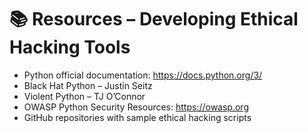 # 📚 Resources – Developing Ethical Hacking Tools

- Python official documentation: https://docs.python.org/3/
- Black Hat Python – Justin Seitz
- Violent Python – TJ O’Connor
- OWASP Python Security Resources: https://owasp.org
- GitHub repositories with sample ethical hacking scripts

